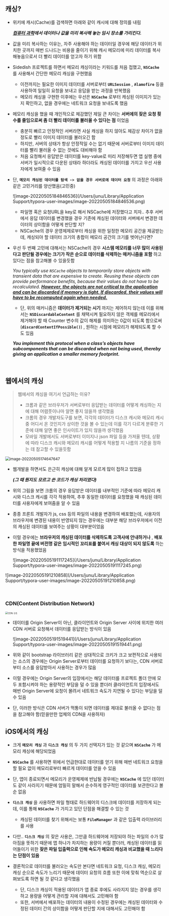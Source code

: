 ## 캐싱?

- 위키에 캐시(Cache)를 검색하면 아래와 같이 캐시에 대해 정의를 내림

   ***[컴퓨터 과학](https://ko.wikipedia.org/wiki/컴퓨터_과학)에서 데이터나 값을 미리 복사해 놓는 임시 장소를 가리킨다.*** 

- 값을 미리 복사하는 이유는, 자주 사용해야 하는 데이터일 경우에 해당 데이터가 위치한 곳까지 매번 드나드는 비용을 줄이기 위해 캐시 메모리에 미리 데이터를 복사해놓음으로서 더 빨리 데이터를 얻고자 하기 위함

- Sidedish 프로젝트를 하면서 메모리 캐싱이라는 키워드를 처음 접했고, __`NSCache`__ 를 사용해서 간단한 메모리 캐싱을 구현했음

  - 이전까지는 필요한 이미지 데이터를 서버로부터 __`URLSession`__ , __`Alamofire`__ 등을 사용하여 일일히 요청을 보내고 응답을 받는 과정을 반복했음
  - 메모리 캐싱을 구현한 이후에는 우선은 __`NSCache`__ 로부터 캐싱된 이미지가 있는 지 확인하고, 없을 경우에는 네트워크 요청을 보내도록 했음

- 메모리 캐싱을 했을 때 개인적으로 체감했던 제일 큰 차이는 __서버에의 잦은 요청 횟수를 줄임으로써 좀 더 빨리 데이터를 불러올 수 있다는 점__ 이었음

  - 충분히 빠르고 안정적인 서버라면 사실 캐싱을 하지 않아도 체감상 차이가 없을 정도로 빨리 이미지 데이터를 불러오긴 함
  - 하지만, 서버의 상태가 항상 안정적일 수는 없기 때문에 서버로부터 이미지 데이터를 빨리 불러올 수 없는 것에도 대비해야 함
  - 처음 요청해서 응답받은 데이터를 key-value로 미리 저장해두면 앱 실행 중에 서버가 일시적으로 다운된 상태라 하더라도 캐싱된 데이터를 가지고 우선 사용자에게 보여줄 수 있음

- 단, __`메모리 캐싱된 데이터를 탐색 -> 없을 경우 서버로에 데이터 요청`__ 의 과정은 아래와 같은 고민거리를 양산했음(고민중)

  ![image-20220505184846536](/Users/junu/Library/Application Support/typora-user-images/image-20220505184846536.png)

  - 파일명 혹은 요청URL을 key로 해서 NSCache에 저장했다고 치자.. 추후 서버에서 응답 데이터를 변경했을 경우 기존에 캐싱된 데이터와 서버에서 변경한 데이터의 상이함을 어떻게 판단할 지?
  - NSCache의 경우 운영체제로부터 캐싱을 위한 일정한 메모리 공간을 제공받는데, 캐싱되야 할 데이터 크기의 총합이 메모리 공간의 크기를 벗어난다면?

- 우선 두 번째 고민에 대해서는 NSCache의 경우 __시스템 메모리를 너무 많이 사용된다고 판단될 경우에는 크기가 작은 순으로 데이터를 삭제하는 매커니즘을 포함__ 하고 있다는 점을 참고해볼 수 있을듯함

  *You typically use `NSCache` objects to temporarily store objects with transient data that are expensive to create. Reusing these objects can provide performance benefits, because their values do not have to be recalculated. **<u>However, the objects are not critical to the application and can be discarded if memory is tight. If discarded, their values will have to be recomputed again when needed.</u>***

  

  - 단, 위의 매커니즘은 __데이터가 제거되는 시기__ 까지는 제어하지 않는데 이를 위해서는 __`NSDiscardableContent`__ 를 채택시켜 필요하지 않은 객체를 메모리에서 제거해야 할 때 Counter 변수의 값이 해제를 의미하는 0값이 되도록 함으로써(__`discardContentIfPossible()`__) , 원하는 시점에 메모리가 해제되도록 할 수도 있음

  ***You implement this protocol when a class’s objects have subcomponents that can be discarded when not being used, thereby giving an application a smaller memory footprint.***

​    

## 웹에서의 캐싱

> 웹에서의 캐싱을 여기서 언급하는 이유?
>
> - 크롬과 같은 브라우저가 서버로부터 응답받는 데이터를 어떻게 캐싱하는 지에 대해 어렴풋이나마 알면 좋지 않을까 생각했음
> - 크롬의 경우 개발자도구를 보면, 각각의 데이터가 디스크 캐시와 메모리 캐시 중 어디서 온 것인지가 상이한 것을 볼 수 있는데 이를 각기 다르게 분류한 기준에 대해 알면 좋은 인사이트가 있지 않을까 생각했음
> - 모바일 개발에서도 서버로부터 이미지나 json 파일 등을 가져올 텐데, 상황에 따라 디스크 캐시와 메모리 캐시를 어떻게 적용할 지 나름의 기준을 정하는 데 참고할 수 있을듯함

<img src="/Users/junu/Library/Application Support/typora-user-images/image-20220505174647647.png" alt="image-20220505174647647" style="zoom:85%;" />

- 웹개발을 하면서도 은근히 캐싱에 대해 알게 모르게 많이 접하고 있었음

  ***(그 때 뭔지도 모르고 쓴 코드가 캐싱 처리였다)***

- 위의 그림을 보면 크롬의 경우 응답받은 데이터를 내부적인 기준에 따라 메모리 캐시와 디스크 캐시를 각각 적용하여, 추후 동일한 데이터를 요청했을 때 캐싱된 데이터를 사용자에게 보여줌을 알 수 있음

- 종종 프론트 개발자가 js, css 등의 파일의 내용을 변경하여 배포했는데, 사용자의 브라우저에 변경된 내용이 반영되지 않는 경우에는 대부분 해당 브라우저에서 이전의 캐싱된 데이터를 보여주는 상황이 대부분이었음

- 이럴 경우에는 __브라우저의 캐싱된 데이터를 삭제하도록 고객사에 안내하거나__ , __배포한 파일명 끝에 버전명 같은 임시적인 꼬리표를 붙여서 캐싱 대상이 되지 않도록__ 하는 방식을 적용했었음

  ![image-20220505191117245](/Users/junu/Library/Application Support/typora-user-images/image-20220505191117245.png)

![image-20220505191210858](/Users/junu/Library/Application Support/typora-user-images/image-20220505191210858.png)

​    

### CDN(Content Distribution Network)

<img src="https://t1.daumcdn.net/cfile/tistory/274641365843FEEF0B" alt="CDN 구조" style="zoom:50%;" />

- 데이터를 Origin Server이 아닌, 클라이언트와 Origin Server 사이에 위치한 여러 CDN 서버로 요청해서 데이터를 응답받는 방식이 있음

  ![image-20220505191519441](/Users/junu/Library/Application Support/typora-user-images/image-20220505191519441.png)

- 위와 같이 bootstrap 라이브러리 같은 상대적으로 크키가 크고 보편적으로 사용되는 소스의 경우에는 Origin Server로부터 데이터를 요청하기 보다는, CDN 서버로부터 소스를 응답받아서 사용하는 경우가 많음

-  이럴 경우에는 Origin Server의 입장에서는 해당 데이터를 프로젝트 폴더 안에 모두 포함시켜야 하는 용량적인 부담을 덜 수 있을 뿐더러 클라이언트의 입장에서도 매번 Origin Server에 요청이 몰려서 네트워크 속도가 지연될 수 있다는 부담을 덜 수 있음

- 단, 이러한 방식은 CDN 서버가 먹통이 되면 데이터를 제대로 불러올 수 없다는 점을 참고해야 함(믿을만한 업체의 CDN을 사용하자)

  

## iOS에서의 캐싱

- 크게 __`메모리 캐싱`__ 과 __`디스크 캐싱`__ 의 두 가지 선택지가 있는 것 같으며 __`NSCache`__ 가 메모리 캐싱에 해당되었음
- __`NSCache`__ 를 사용하면 위에서 언급한대로 데이터를 얻기 위해 매번 네트워크 요청을 할 필요 없이 메모리로부터 빠르게 데이터를 얻을 수 있음
- 단, 앱이 종료되면서 메모리가 운영체제에 반납될 경우에는 __`NSCache`__ 에 있던 데이터도 같이 사라지기 때문에 엄밀히 말해서 순수하게 영구적인 데이터를 보관한다고 볼 순 없음
- __`디스크 캐싱`__ 을 사용하면 파일 형태로 하드웨어의 디스크에 데이터를 저장하게 되는데, 이를 통해 __`NSCache`__ 가 가지고 있던 단점을 해결할 수 있는 것
  - 캐싱된 데이터를 찾기 위해서는 보통 __`FileManager`__ 과 같은 입출력 라이브러리를 사용
- 다만.. __`디스크 캐싱`__ 의 잦은 사용은, 그만큼 하드웨어에 저장되야 하는 파일의 수가 많아짐을 뜻하기 때문에 앱 하나가 차지하는 용량이 커질 뿐더러, 캐싱된 데이터를 읽어들이기 위한 __잦은 파일 입출력으로 인해 속도가 메모리 캐싱과 비교했을 때 느리다는 단점이 있음__

- 결론적으로 데이터를 불러오는 속도만 본다면 네트워크 요청, 디스크 캐싱, 메모리 캐싱 순으로 속도가 느리기 때문에 데이터 요청의 흐름 또한 이에 맞춰 역순으로 살펴보도록 하면 될 것 같다고 생각했음
  - 단, 디스크 캐싱이 적용된 데이터가 앱 종료 후에도 사라지지 않는 경우를 생각하고 용량을 어떻게 관리할 지에 대해서도 고민해야 함
  - 또한, 서버에서 배포하는 데이터의 내용이 수정된 경우에는 캐싱된 데이터와 수정된 데이터 간의 상이함을 어떻게 판단할 지에 대해서도 고민해야 함